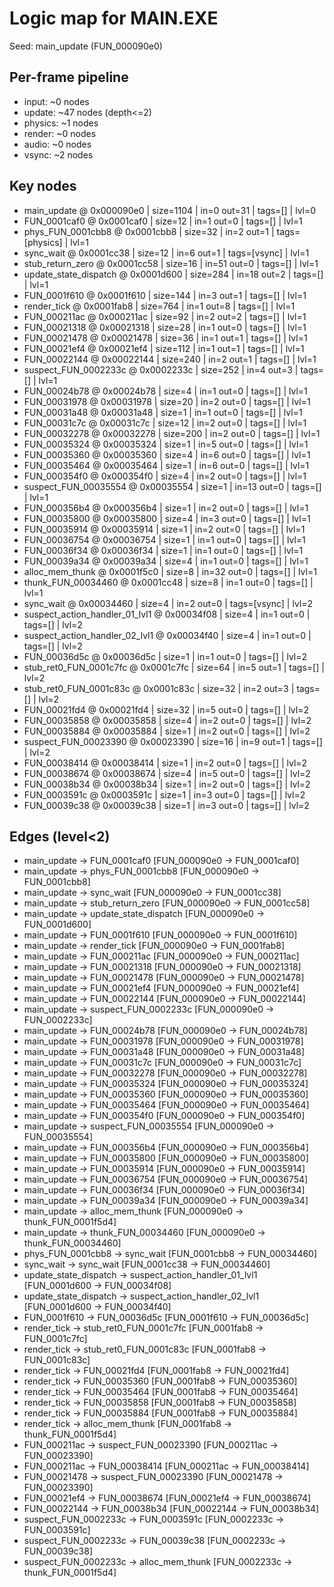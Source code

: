 # Logic map for MAIN.EXE

Seed: main_update (FUN_000090e0)

## Per-frame pipeline

- input: ~0 nodes
- update: ~47 nodes (depth<=2)
- physics: ~1 nodes
- render: ~0 nodes
- audio: ~0 nodes
- vsync: ~2 nodes

## Key nodes

- main_update @ 0x000090e0 | size=1104 | in=0 out=31 | tags=[] | lvl=0
- FUN_0001caf0 @ 0x0001caf0 | size=12 | in=1 out=0 | tags=[] | lvl=1
- phys_FUN_0001cbb8 @ 0x0001cbb8 | size=32 | in=2 out=1 | tags=[physics] | lvl=1
- sync_wait @ 0x0001cc38 | size=12 | in=6 out=1 | tags=[vsync] | lvl=1
- stub_return_zero @ 0x0001cc58 | size=16 | in=51 out=0 | tags=[] | lvl=1
- update_state_dispatch @ 0x0001d600 | size=284 | in=18 out=2 | tags=[] | lvl=1
- FUN_0001f610 @ 0x0001f610 | size=144 | in=3 out=1 | tags=[] | lvl=1
- render_tick @ 0x0001fab8 | size=764 | in=1 out=8 | tags=[] | lvl=1
- FUN_000211ac @ 0x000211ac | size=92 | in=2 out=2 | tags=[] | lvl=1
- FUN_00021318 @ 0x00021318 | size=28 | in=1 out=0 | tags=[] | lvl=1
- FUN_00021478 @ 0x00021478 | size=36 | in=1 out=1 | tags=[] | lvl=1
- FUN_00021ef4 @ 0x00021ef4 | size=112 | in=1 out=1 | tags=[] | lvl=1
- FUN_00022144 @ 0x00022144 | size=240 | in=2 out=1 | tags=[] | lvl=1
- suspect_FUN_0002233c @ 0x0002233c | size=252 | in=4 out=3 | tags=[] | lvl=1
- FUN_00024b78 @ 0x00024b78 | size=4 | in=1 out=0 | tags=[] | lvl=1
- FUN_00031978 @ 0x00031978 | size=20 | in=2 out=0 | tags=[] | lvl=1
- FUN_00031a48 @ 0x00031a48 | size=1 | in=1 out=0 | tags=[] | lvl=1
- FUN_00031c7c @ 0x00031c7c | size=12 | in=2 out=0 | tags=[] | lvl=1
- FUN_00032278 @ 0x00032278 | size=200 | in=2 out=0 | tags=[] | lvl=1
- FUN_00035324 @ 0x00035324 | size=1 | in=5 out=0 | tags=[] | lvl=1
- FUN_00035360 @ 0x00035360 | size=4 | in=6 out=0 | tags=[] | lvl=1
- FUN_00035464 @ 0x00035464 | size=1 | in=6 out=0 | tags=[] | lvl=1
- FUN_000354f0 @ 0x000354f0 | size=4 | in=2 out=0 | tags=[] | lvl=1
- suspect_FUN_00035554 @ 0x00035554 | size=1 | in=13 out=0 | tags=[] | lvl=1
- FUN_000356b4 @ 0x000356b4 | size=1 | in=2 out=0 | tags=[] | lvl=1
- FUN_00035800 @ 0x00035800 | size=4 | in=3 out=0 | tags=[] | lvl=1
- FUN_00035914 @ 0x00035914 | size=1 | in=2 out=0 | tags=[] | lvl=1
- FUN_00036754 @ 0x00036754 | size=1 | in=1 out=0 | tags=[] | lvl=1
- FUN_00036f34 @ 0x00036f34 | size=1 | in=1 out=0 | tags=[] | lvl=1
- FUN_00039a34 @ 0x00039a34 | size=4 | in=1 out=0 | tags=[] | lvl=1
- alloc_mem_thunk @ 0x0001f5c0 | size=8 | in=32 out=0 | tags=[] | lvl=1
- thunk_FUN_00034460 @ 0x0001cc48 | size=8 | in=1 out=0 | tags=[] | lvl=1
- sync_wait @ 0x00034460 | size=4 | in=2 out=0 | tags=[vsync] | lvl=2
- suspect_action_handler_01_lvl1 @ 0x00034f08 | size=4 | in=1 out=0 | tags=[] | lvl=2
- suspect_action_handler_02_lvl1 @ 0x00034f40 | size=4 | in=1 out=0 | tags=[] | lvl=2
- FUN_00036d5c @ 0x00036d5c | size=1 | in=1 out=0 | tags=[] | lvl=2
- stub_ret0_FUN_0001c7fc @ 0x0001c7fc | size=64 | in=5 out=1 | tags=[] | lvl=2
- stub_ret0_FUN_0001c83c @ 0x0001c83c | size=32 | in=2 out=3 | tags=[] | lvl=2
- FUN_00021fd4 @ 0x00021fd4 | size=32 | in=5 out=0 | tags=[] | lvl=2
- FUN_00035858 @ 0x00035858 | size=4 | in=2 out=0 | tags=[] | lvl=2
- FUN_00035884 @ 0x00035884 | size=1 | in=2 out=0 | tags=[] | lvl=2
- suspect_FUN_00023390 @ 0x00023390 | size=16 | in=9 out=1 | tags=[] | lvl=2
- FUN_00038414 @ 0x00038414 | size=1 | in=2 out=0 | tags=[] | lvl=2
- FUN_00038674 @ 0x00038674 | size=4 | in=5 out=0 | tags=[] | lvl=2
- FUN_00038b34 @ 0x00038b34 | size=1 | in=2 out=0 | tags=[] | lvl=2
- FUN_0003591c @ 0x0003591c | size=1 | in=3 out=0 | tags=[] | lvl=2
- FUN_00039c38 @ 0x00039c38 | size=1 | in=3 out=0 | tags=[] | lvl=2

## Edges (level<2)

- main_update -> FUN_0001caf0 [FUN_000090e0 -> FUN_0001caf0]
- main_update -> phys_FUN_0001cbb8 [FUN_000090e0 -> FUN_0001cbb8]
- main_update -> sync_wait [FUN_000090e0 -> FUN_0001cc38]
- main_update -> stub_return_zero [FUN_000090e0 -> FUN_0001cc58]
- main_update -> update_state_dispatch [FUN_000090e0 -> FUN_0001d600]
- main_update -> FUN_0001f610 [FUN_000090e0 -> FUN_0001f610]
- main_update -> render_tick [FUN_000090e0 -> FUN_0001fab8]
- main_update -> FUN_000211ac [FUN_000090e0 -> FUN_000211ac]
- main_update -> FUN_00021318 [FUN_000090e0 -> FUN_00021318]
- main_update -> FUN_00021478 [FUN_000090e0 -> FUN_00021478]
- main_update -> FUN_00021ef4 [FUN_000090e0 -> FUN_00021ef4]
- main_update -> FUN_00022144 [FUN_000090e0 -> FUN_00022144]
- main_update -> suspect_FUN_0002233c [FUN_000090e0 -> FUN_0002233c]
- main_update -> FUN_00024b78 [FUN_000090e0 -> FUN_00024b78]
- main_update -> FUN_00031978 [FUN_000090e0 -> FUN_00031978]
- main_update -> FUN_00031a48 [FUN_000090e0 -> FUN_00031a48]
- main_update -> FUN_00031c7c [FUN_000090e0 -> FUN_00031c7c]
- main_update -> FUN_00032278 [FUN_000090e0 -> FUN_00032278]
- main_update -> FUN_00035324 [FUN_000090e0 -> FUN_00035324]
- main_update -> FUN_00035360 [FUN_000090e0 -> FUN_00035360]
- main_update -> FUN_00035464 [FUN_000090e0 -> FUN_00035464]
- main_update -> FUN_000354f0 [FUN_000090e0 -> FUN_000354f0]
- main_update -> suspect_FUN_00035554 [FUN_000090e0 -> FUN_00035554]
- main_update -> FUN_000356b4 [FUN_000090e0 -> FUN_000356b4]
- main_update -> FUN_00035800 [FUN_000090e0 -> FUN_00035800]
- main_update -> FUN_00035914 [FUN_000090e0 -> FUN_00035914]
- main_update -> FUN_00036754 [FUN_000090e0 -> FUN_00036754]
- main_update -> FUN_00036f34 [FUN_000090e0 -> FUN_00036f34]
- main_update -> FUN_00039a34 [FUN_000090e0 -> FUN_00039a34]
- main_update -> alloc_mem_thunk [FUN_000090e0 -> thunk_FUN_0001f5d4]
- main_update -> thunk_FUN_00034460 [FUN_000090e0 -> thunk_FUN_00034460]
- phys_FUN_0001cbb8 -> sync_wait [FUN_0001cbb8 -> FUN_00034460]
- sync_wait -> sync_wait [FUN_0001cc38 -> FUN_00034460]
- update_state_dispatch -> suspect_action_handler_01_lvl1 [FUN_0001d600 -> FUN_00034f08]
- update_state_dispatch -> suspect_action_handler_02_lvl1 [FUN_0001d600 -> FUN_00034f40]
- FUN_0001f610 -> FUN_00036d5c [FUN_0001f610 -> FUN_00036d5c]
- render_tick -> stub_ret0_FUN_0001c7fc [FUN_0001fab8 -> FUN_0001c7fc]
- render_tick -> stub_ret0_FUN_0001c83c [FUN_0001fab8 -> FUN_0001c83c]
- render_tick -> FUN_00021fd4 [FUN_0001fab8 -> FUN_00021fd4]
- render_tick -> FUN_00035360 [FUN_0001fab8 -> FUN_00035360]
- render_tick -> FUN_00035464 [FUN_0001fab8 -> FUN_00035464]
- render_tick -> FUN_00035858 [FUN_0001fab8 -> FUN_00035858]
- render_tick -> FUN_00035884 [FUN_0001fab8 -> FUN_00035884]
- render_tick -> alloc_mem_thunk [FUN_0001fab8 -> thunk_FUN_0001f5d4]
- FUN_000211ac -> suspect_FUN_00023390 [FUN_000211ac -> FUN_00023390]
- FUN_000211ac -> FUN_00038414 [FUN_000211ac -> FUN_00038414]
- FUN_00021478 -> suspect_FUN_00023390 [FUN_00021478 -> FUN_00023390]
- FUN_00021ef4 -> FUN_00038674 [FUN_00021ef4 -> FUN_00038674]
- FUN_00022144 -> FUN_00038b34 [FUN_00022144 -> FUN_00038b34]
- suspect_FUN_0002233c -> FUN_0003591c [FUN_0002233c -> FUN_0003591c]
- suspect_FUN_0002233c -> FUN_00039c38 [FUN_0002233c -> FUN_00039c38]
- suspect_FUN_0002233c -> alloc_mem_thunk [FUN_0002233c -> thunk_FUN_0001f5d4]
